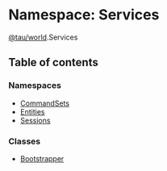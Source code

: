 # Namespace: Services

[@tau/world](tau_world.md).Services

## Table of contents

### Namespaces

- [CommandSets](tau_world.Services.CommandSets.md)
- [Entities](tau_world.Services.Entities.md)
- [Sessions](tau_world.Services.Sessions.md)

### Classes

- [Bootstrapper](../classes/tau_world.Services.Bootstrapper.md)
